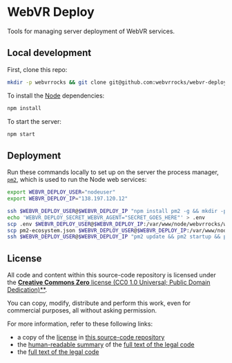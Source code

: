 # WebVR Deploy

Tools for managing server deployment of WebVR services.


## Local development

First, clone this repo:

```bash
mkdir -p webvrrocks && git clone git@github.com:webvrrocks/webvr-deploy.git webvrrocks/webvr-deploy && cd webvrrocks/webvr-deploy
```

To install the [Node](https://nodejs.org/en/download/) dependencies:

```bash
npm install
```

To start the server:

```bash
npm start
```


## Deployment

Run these commands locally to set up on the server the process manager, [`pm2`](https://github.com/Unitech/pm2), which is used to run the Node web services:

```bash
export WEBVR_DEPLOY_USER="nodeuser"
export WEBVR_DEPLOY_IP="138.197.120.12"

ssh $WEBVR_DEPLOY_USER@$WEBVR_DEPLOY_IP "npm install pm2 -g && mkdir -p /var/www/node/webvrrocks && git clone git@github.com:webvrrocks/webvr-deploy.git /var/www/node/webvrrocks/webvr-deploy && pushd /var/www/node/webvrrocks/webvr-deploy && npm install --production && popd"
echo 'WEBVR_DEPLOY_SECRET_WEBVR_AGENT="SECRET_GOES_HERE"' > .env
scp .env $WEBVR_DEPLOY_USER@$WEBVR_DEPLOY_IP:/var/www/node/webvrrocks/webvr-deploy/.env
scp pm2-ecosystem.json $WEBVR_DEPLOY_USER@$WEBVR_DEPLOY_IP:/var/www/node/webvrrocks/webvr-deploy/pm2-ecosystem.json
ssh $WEBVR_DEPLOY_USER@$WEBVR_DEPLOY_IP "pm2 update && pm2 startup && pm2 startOrGracefulReload /var/www/node/webvrrocks/webvr-deploy/pm2-ecosystem.json"
```


## License

All code and content within this source-code repository is licensed under the [**Creative Commons Zero** license (CC0 1.0 Universal; Public Domain Dedication)**](LICENSE.md).

You can copy, modify, distribute and perform this work, even for commercial purposes, all without asking permission.

For more information, refer to these following links:

* a copy of the [license](LICENSE.md) in [this source-code repository](https://github.com/webvrrocks/webvr-deploy)
* the [human-readable summary](https://creativecommons.org/publicdomain/zero/1.0/) of the [full text of the legal code](https://creativecommons.org/publicdomain/zero/1.0/legalcode)
* the [full text of the legal code](https://creativecommons.org/publicdomain/zero/1.0/legalcode)
